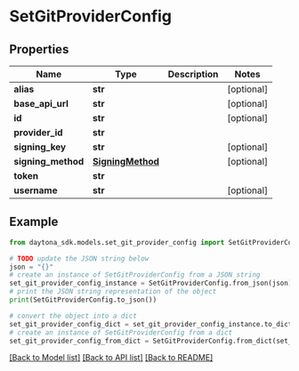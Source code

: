 # SetGitProviderConfig


## Properties

Name | Type | Description | Notes
------------ | ------------- | ------------- | -------------
**alias** | **str** |  | [optional] 
**base_api_url** | **str** |  | [optional] 
**id** | **str** |  | [optional] 
**provider_id** | **str** |  | 
**signing_key** | **str** |  | [optional] 
**signing_method** | [**SigningMethod**](SigningMethod.md) |  | [optional] 
**token** | **str** |  | 
**username** | **str** |  | [optional] 

## Example

```python
from daytona_sdk.models.set_git_provider_config import SetGitProviderConfig

# TODO update the JSON string below
json = "{}"
# create an instance of SetGitProviderConfig from a JSON string
set_git_provider_config_instance = SetGitProviderConfig.from_json(json)
# print the JSON string representation of the object
print(SetGitProviderConfig.to_json())

# convert the object into a dict
set_git_provider_config_dict = set_git_provider_config_instance.to_dict()
# create an instance of SetGitProviderConfig from a dict
set_git_provider_config_from_dict = SetGitProviderConfig.from_dict(set_git_provider_config_dict)
```
[[Back to Model list]](../README.md#documentation-for-models) [[Back to API list]](../README.md#documentation-for-api-endpoints) [[Back to README]](../README.md)


